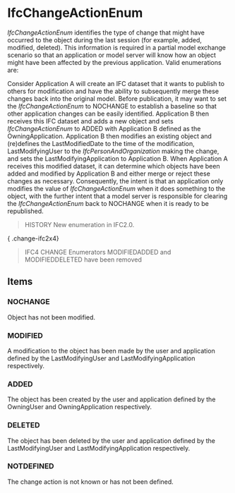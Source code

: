 # IfcChangeActionEnum

_IfcChangeActionEnum_ identifies the type of change that might have occurred to the object during the last session (for example, added, modified, deleted). This information is required in a partial model exchange scenario so that an application or model server will know how an object might have been affected by the previous application. Valid enumerations are:

Consider Application A will create an IFC dataset that it wants to publish to others for modification and have the ability to subsequently merge these changes back into the original model. Before publication, it may want to set the _IfcChangeActionEnum_ to NOCHANGE to establish a baseline so that other application changes can be easily identified. Application B then receives this IFC dataset and adds a new object and sets _IfcChangeActionEnum_ to ADDED with Application B defined as the OwningApplication. Application B then modifies an existing object and (re)defines the LastModifiedDate to the time of the modification, LastModifyingUser to the _IfcPersonAndOrganization_ making the change, and sets the LastModifyingApplication to Application B. When Application A receives this modified dataset, it can determine which objects have been added and modified by Application B and either merge or reject these changes as necessary. Consequently, the intent is that an application only modifies the value of _IfcChangeActionEnum_ when it does something to the object, with the further intent that a model server is responsible for clearing the _IfcChangeActionEnum_ back to NOCHANGE when it is ready to be republished.

> HISTORY  New enumeration in IFC2.0.

{ .change-ifc2x4}
> IFC4 CHANGE  Enumerators MODIFIEDADDED and MODIFIEDDELETED have been removed

## Items

### NOCHANGE
Object has not been modified.

### MODIFIED
A modification to the object has been made by the user and application defined by the LastModifyingUser and LastModifyingApplication respectively.

### ADDED
The object has been created by the user and application defined by the OwningUser and OwningApplication respectively.

### DELETED
The object has been deleted by the user and application defined by the LastModifyingUser and LastModifyingApplication respectively.

### NOTDEFINED
The change action is not known or has not been defined.
